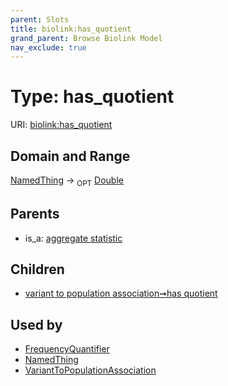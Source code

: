 ```yaml
---
parent: Slots
title: biolink:has_quotient
grand_parent: Browse Biolink Model
nav_exclude: true
---
```


# Type: has_quotient




URI: [biolink:has_quotient](https://w3id.org/biolink/vocab/has_quotient)

## Domain and Range

[NamedThing](NamedThing.md) ->  <sub>OPT</sub> [Double](types/Double.md)

## Parents

 *  is_a: [aggregate statistic](aggregate_statistic.md)

## Children

 *  [variant to population association➞has quotient](variant_to_population_association_has_quotient.md)

## Used by

 * [FrequencyQuantifier](FrequencyQuantifier.md)
 * [NamedThing](NamedThing.md)
 * [VariantToPopulationAssociation](VariantToPopulationAssociation.md)
